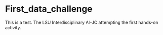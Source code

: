 # First_data_challenge
This is a test. The LSU Interdisciplinary AI-JC attempting the first hands-on activity.
